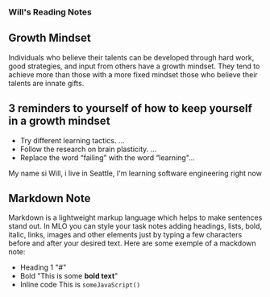 ### Will's Reading Notes

## Growth Mindset

Individuals who believe their talents can be developed through hard work, good strategies,
and input from others have a growth mindset.
They tend to achieve more than those with a more fixed mindset those who believe their talents are innate gifts.
## 3 reminders to yourself of how to keep yourself in a growth mindset

* Try different learning tactics. ... 
* Follow the research on brain plasticity. ...
* Replace the word “failing” with the word “learning"...


My name si Will, i live in Seattle, I'm learning software engineering right now 

## Markdown Note
Markdown is a lightweight markup language which helps to make sentences stand out. 
In MLO you can style your task notes adding headings, lists, bold, italic, links, images
and other elements just by typing a few characters before and after your desired text.
Here are some exemple of a mackdown note:
* Heading 1	"#"
* Bold	"This is some **bold text**"
* Inline code	This is `someJavaScript()`
